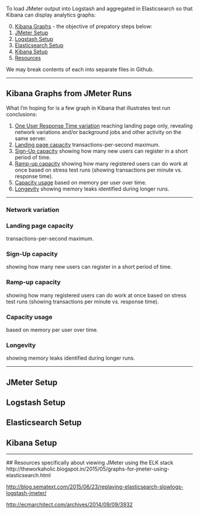 To load JMeter output into Logstash and aggregated in Elasticsearch so that Kibana can display analytics graphs:

0. <a href="#KibanaGraphsJMeter"> Kibana Graphs</a> - the objective of prepatory steps below:
0. <a href="#JMeterSetup"> JMeter Setup</a>
0. <a href="#LogstashSetup"> Logstash Setup</a>
0. <a href="#ElasticsearchSetup"> Elasticsearch Setup</a>
0. <a href="#KibanaSetup"> Kibana Setup</a>
0. <a href="#Resources"> Resources</a>

We may break contents of each into separate files in Github.

<hr />

## <a name="KibanaGraphsJMeter"> Kibana Graphs from JMeter Runs</a>
What I’m hoping for is a few graph in Kibana that illustrates test run conclusions:

1. <a href="#NetworkVariation">One User Response Time variation</a> reaching landing page only, revealing network variations
   and/or background jobs and other activity on the same server.
2. <a href="#LandingPageCapacity">Landing page capacity</a> transactions-per-second maximum.
3. <a href="#SignUpCapacity">Sign-Up capacity</a> showing how many new users can register in a short period of time.
4. <a href="#WorkCapacity">Ramp-up capacity</a> showing how many registered users can do work at once based on 
   stress test runs (showing transactions per minute vs. response time).
5. <a href="#CapacityUsage">Capacity usage</a> based on memory per user over time.
6. <a href="#Longevity">Longevity</a> showing memory leaks identified during longer runs.

<hr />

### <a name="NetworkVariation">Network variation</a>


### <a name="LandingPageCapacity">Landing page capacity</a>
   transactions-per-second maximum.


### <a name="SignUpCapacity">Sign-Up capacity</a> 
   showing how many new users can register in a short period of time.


### <a name="WorkCapacity">Ramp-up capacity</a> 
   showing how many registered users can do work at once based on 
   stress test runs (showing transactions per minute vs. response time).


### <a name="CapacityUsage">Capacity usage</a> 
   based on memory per user over time.


### <a name="Longevity">Longevity</a> 
   showing memory leaks identified during longer runs.


<hr />

## <a name="JMeterSetup"> JMeter Setup</a>


## <a name="LogstashSetup"> Logstash Setup</a>


## <a name="ElasticsearchSetup"> Elasticsearch Setup</a>


## <a name="KibanaSetup"> Kibana Setup</a>



<hr />
## <a name="Resources"> Resources specifically about viewing JMeter using the ELK stack</a>
http://theworkaholic.blogspot.in/2015/05/graphs-for-jmeter-using-elasticsearch.html

http://blog.sematext.com/2015/06/23/replaying-elasticsearch-slowlogs-logstash-jmeter/

http://ecmarchitect.com/archives/2014/09/09/3932
